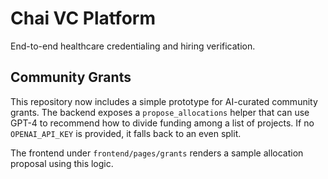 # Chai VC Platform

End-to-end healthcare credentialing and hiring verification.

## Community Grants

This repository now includes a simple prototype for AI-curated community grants.
The backend exposes a `propose_allocations` helper that can use GPT-4 to
recommend how to divide funding among a list of projects. If no `OPENAI_API_KEY`
is provided, it falls back to an even split.

The frontend under `frontend/pages/grants` renders a sample allocation proposal
using this logic.
